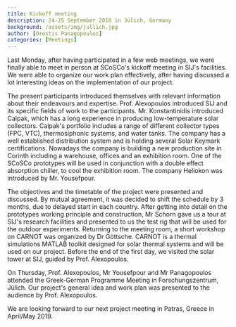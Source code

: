 ```yaml
---
title: Kickoff meeting
description: 24-25 September 2018 in Jülich, Germany
background: /assets/img/jullich.jpg
author: [Orestis Panagopoulos]
categories: [Meetings]
---
```


Last Monday, after having participated in a few web meetings, we were finally able to meet in person at SCoSCo's kickoff meeting in SIJ's facilities.
We were able to organize our work plan effectively, after having discussed a lot interesting ideas on the implementation of our project.

The present participants introduced themselves with relevant information about their endeavours and expertise.
Prof. Alexopoulos introduced SIJ and its specific fields of work to the participants.
Mr. Konstantinidis introduced Calpak, which has a long experience in producing
low-temperature solar collectors. Calpak's portfolio includes a range of different collector types (FPC,
VTC), thermosiphonic systems, and water tanks. The company has a well established distribution system
and is holding several Solar Keymark certifications.
Nowadays the company is building a new production site in Corinth including a warehouse, offices
and an exhibition room. One of the SCoSCo prototypes will be used in conjunction with a double effect absorption chiller, to cool the exhibition room.
The company Heliokon was introduced by Mr. Yousefpour.

The objectives and the timetable of the project were presented and discussed.
By mutual agreement, it was decided to shift the schedule by 3 months, due to delayed start in each country.
After getting into detail on the prototypes working principle and construction,
Mr Schorn gave us a tour at SIJ's research facilities and presented to us the test rig that will be used for the outdoor experiments.
Returning to the meeting room, a short workshop on CARNOT was organized by Dr Göttsche.
CARNOT is a thermal simulations MATLAB toolkit designed for solar thermal systems and will be used on our project.
Before the end of the first day, we visited the solar tower at SIJ, guided by Prof. Alexopoulos.

On Thursday, Prof. Alexopoulos, Mr Yousefpour and Mr Panagopoulos attended the Greek-German Programme Meeting in Forschungszentrum, Jülich.
Our project's general idea and work plan was presented to the audience by Prof. Alexopoulos.

We are looking forward to our next project meeting in Patras, Greece in April/May 2019.
